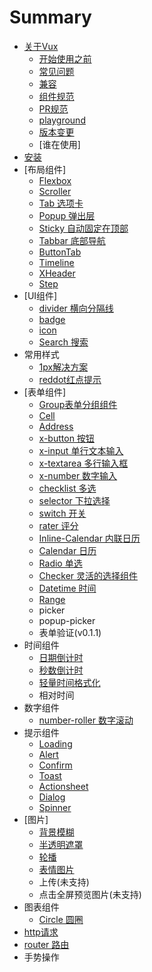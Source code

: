 # Summary

* [关于Vux](README.md)
    * [开始使用之前](about/before.md)
    * [常见问题](about/questions.md)
    * [兼容](about/component-compatibility.md)
    * [组件规范](about/component-standard.md)
    * [PR规范](about/PR.md)
    * [playground](about/playground.md)
    * [版本变更](版本变更.md)
    * [谁在使用]
* [安装](安装.md)
* [布局组件]
    * [Flexbox](layout/flexbox.md)
    * [Scroller](layout/scroller.md)
    * [Tab 选项卡](layout/tab.md)
    * [Popup 弹出层](layout/popup.md)
    * [Sticky 自动固定在顶部](layout/sticky.md)
    * [Tabbar 底部导航](layout/tabbar.md)
    * [ButtonTab](layout/button-tab.md)
    * [Timeline](layout/timeline.md)
    * [XHeader](layout/x-header.md)
    * [Step](step.md)
* [UI组件]
    * [divider 横向分隔线](ui/divider.md)
    * [badge](ui/badge.md)
    * [icon](ui/icon.md)
    * [Search 搜索](ui/search-搜索.md)
* 常用样式
    * [1px解决方案](style/1px.md)
    * [reddot红点提示](style/reddot.md)
* [表单组件]
    * [Group表单分组组件](form/group.md)
    * [Cell](form/cell.md)
    * [Address](form/address.md)
    * [x-button 按钮](form/x-button.md)
    * [x-input 单行文本输入](form/x-input.md)
    * [x-textarea 多行输入框](form/x-textarea.md)
    * [x-number 数字输入](form/x-number.md)
    * [checklist 多选](form/checklist.md)
    * [selector 下拉选择](form/selector.md)
    * [switch 开关](form/switch.md)
    * [rater 评分](form/rater.md)
    * [Inline-Calendar 内联日历](form/inline-calendar.md)
    * [Calendar 日历](form/calendar.md)
    * [Radio 单选](form/radio.md)
    * [Checker 灵活的选择组件](form/checker.md)
    * [Datetime 时间](form/datetime.md)
    * [Range](form/range.md)
    * picker
    * popup-picker
    * 表单验证\(v0.1.1\)
* 时间组件
    * [日期倒计时](date/clocker.md)
    * [秒数倒计时](date/seconds-countdown.md)
    * [轻量时间格式化](date/format.md)
    * 相对时间
* 数字组件
    * [number-roller 数字滚动](number/number-roller.md)
* 提示组件
    * [Loading](message/loading.md)
    * [Alert](message/alert.md)
    * [Confirm](message/confirm.md)
    * [Toast](message/toast.md)
    * [Actionsheet](message/actionsheet.md)
    * [Dialog](message/dialog.md)
    * [Spinner](message/spinner.md)
* [图片]
    * [背景模糊](image/blur.md)
    * [半透明遮罩](image/masker.md)
    * [轮播](image/swiper.md)
    * [表情图片](image/wechat-emotion.md)
    * 上传\(未支持\)
    * 点击全屏预览图片\(未支持\)
* 图表组件
    * [Circle 圆圈](chart/circle.md)
* [http请求](guide/http.md)
* [router 路由](guide/router.md)
* 手势操作

